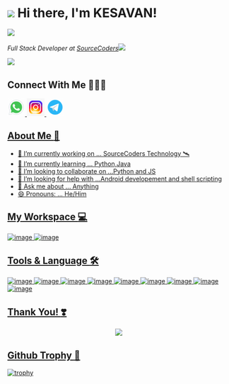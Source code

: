 
<b><h1> <img src="https://media.giphy.com/media/VgCDAzcKvsR6OM0uWg/giphy.gif" width="50"> Hi there, I'm KESAVAN! </b></h1> 
![](https://visitor-badge.glitch.me/badge?page_id=kesavan-hex)

<p><em>Full Stack Developer at <a href="http://www.sourcecoders.in">SourceCoders</a><img src="https://media.giphy.com/media/WUlplcMpOCEmTGBtBW/giphy.gif" width="30"> 
</em></p>

![](https://github.com/Kesavan-Hex/Kesavan-Hex/blob/main/kesavan-2023.png)

 ## <b> Connect With Me  </b> 🧑‍🤝‍🧑
 
 <a href="https://wa.me/6383230308"> <img src="dark-wp.gif" width="40" >  <a href="https://www.instagram.com/kesavan_06_09/"> <img src="insta-dark.gif" width="40" > <a href="https://telegram.me/kesavan_hex">  <img src="tele-dark.gif" width="40" >     

 ## <b> About Me </b> :man:

- 🔭 I’m currently working on ... SourceCoders Technology 	:artificial_satellite:
- 🌱 I’m currently learning ... Python,Java
- 👯 I’m looking to collaborate on ...Python and JS
- 🤔 I’m looking for help with ...Android developement and shell scripting
- 💬 Ask me about ... Anything
- 😄 Pronouns: ... He/Him


 
 ## <b> My Workspace </b> :computer:
 ![image](https://img.shields.io/badge/Arch_Linux-06FAFC?style=for-the-badge&logo=arch-linux&logoColor=blue)
 ![image](https://img.shields.io/badge/Windows-11-0078D6?style=for-the-badge&logo=windows&logoColor=blue)
 
  ## <b> Tools & Language </b> 🛠️
 ![image](https://img.shields.io/badge/Git-f56740?style=for-the-badge&logo=git&logoColor=white)
 ![image](https://img.shields.io/badge/Linux-f56740?style=for-the-badge&logo=archlinux&logoColor=blue)
 ![image](https://img.shields.io/badge/Python-f2886b?style=for-the-badge&logo=python&logoColor=4B8BBE)
 ![image](https://img.shields.io/badge/Java-ffc64d?style=for-the-badge&logo=java&logoColor=f89820)
 ![image](https://img.shields.io/badge/PHP-ffc64d?style=for-the-badge&logo=php&logoColor=8993be)
 ![image](https://img.shields.io/badge/HTML-fffc4d?style=for-the-badge&logo=html5&logoColor=e34c26)
 ![image](https://img.shields.io/badge/CSS-fffc4d?style=for-the-badge&logo=css3&logoColor=blue)
 ![image](https://img.shields.io/badge/JS-52fa5a?style=for-the-badge&logo=javascript&logoColor=yellow)
 ![image](https://img.shields.io/badge/CLang-52fa5a?style=for-the-badge&logo=c&logoColor=white)
 
   ## <b> Thank You! </b> ❣️
<p align="center"><img width="100" src="https://github.githubassets.com/images/mona-whisper.gif"></p>
 
 
 ## <b>Github Trophy </b> 🥇
[![trophy](https://github-profile-trophy.vercel.app/?username=kesavan-hex&theme=algolia&margin-w=30&margin-h=20)](https://github.com/kesavan-hex/github-profile-trophy&row=2&column=3)
